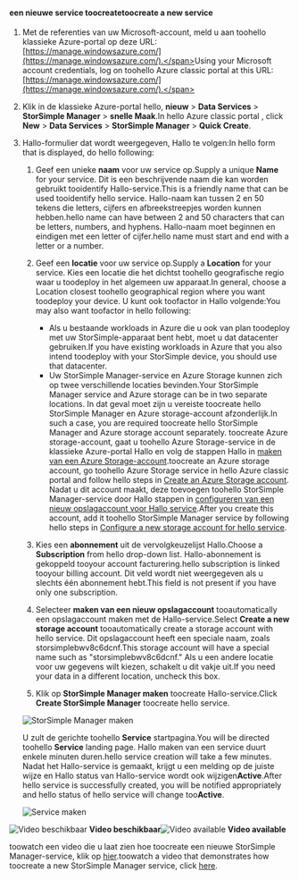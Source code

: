 <!--author=alkohli last changed:01/14/2016-->


#### <a name="toocreate-a-new-service"></a><span data-ttu-id="bb3f3-101">een nieuwe service toocreate</span><span class="sxs-lookup"><span data-stu-id="bb3f3-101">toocreate a new service</span></span>
1. <span data-ttu-id="bb3f3-102">Met de referenties van uw Microsoft-account, meld u aan toohello klassieke Azure-portal op deze URL: [https://manage.windowsazure.com/](https://manage.windowsazure.com/).</span><span class="sxs-lookup"><span data-stu-id="bb3f3-102">Using your Microsoft account credentials, log on toohello Azure classic portal at this URL: [https://manage.windowsazure.com/](https://manage.windowsazure.com/).</span></span>
2. <span data-ttu-id="bb3f3-103">Klik in de klassieke Azure-portal hello, **nieuw** > **Data Services** > **StorSimple Manager** > **snelle Maak**.</span><span class="sxs-lookup"><span data-stu-id="bb3f3-103">In hello Azure classic portal , click **New** > **Data Services** > **StorSimple Manager** > **Quick Create**.</span></span>
3. <span data-ttu-id="bb3f3-104">Hallo-formulier dat wordt weergegeven, Hallo te volgen:</span><span class="sxs-lookup"><span data-stu-id="bb3f3-104">In hello form that is displayed, do hello following:</span></span>
   
   1. <span data-ttu-id="bb3f3-105">Geef een unieke **naam** voor uw service op.</span><span class="sxs-lookup"><span data-stu-id="bb3f3-105">Supply a unique **Name** for your service.</span></span> <span data-ttu-id="bb3f3-106">Dit is een beschrijvende naam die kan worden gebruikt tooidentify Hallo-service.</span><span class="sxs-lookup"><span data-stu-id="bb3f3-106">This is a friendly name that can be used tooidentify hello service.</span></span> <span data-ttu-id="bb3f3-107">Hallo-naam kan tussen 2 en 50 tekens die letters, cijfers en afbreekstreepjes worden kunnen hebben.</span><span class="sxs-lookup"><span data-stu-id="bb3f3-107">hello name can have between 2 and 50 characters that can be letters, numbers, and hyphens.</span></span> <span data-ttu-id="bb3f3-108">Hallo-naam moet beginnen en eindigen met een letter of cijfer.</span><span class="sxs-lookup"><span data-stu-id="bb3f3-108">hello name must start and end with a letter or a number.</span></span>
   2. <span data-ttu-id="bb3f3-109">Geef een **locatie** voor uw service op.</span><span class="sxs-lookup"><span data-stu-id="bb3f3-109">Supply a **Location** for your service.</span></span> <span data-ttu-id="bb3f3-110">Kies een locatie die het dichtst toohello geografische regio waar u toodeploy in het algemeen uw apparaat.</span><span class="sxs-lookup"><span data-stu-id="bb3f3-110">In general, choose a Location closest toohello geographical region where you want toodeploy your device.</span></span> <span data-ttu-id="bb3f3-111">U kunt ook toofactor in Hallo volgende:</span><span class="sxs-lookup"><span data-stu-id="bb3f3-111">You may also want toofactor in hello following:</span></span> 
      
      * <span data-ttu-id="bb3f3-112">Als u bestaande workloads in Azure die u ook van plan toodeploy met uw StorSimple-apparaat bent hebt, moet u dat datacenter gebruiken.</span><span class="sxs-lookup"><span data-stu-id="bb3f3-112">If you have existing workloads in Azure that you also intend toodeploy with your StorSimple device, you should use that datacenter.</span></span>
      * <span data-ttu-id="bb3f3-113">Uw StorSimple Manager-service en Azure Storage kunnen zich op twee verschillende locaties bevinden.</span><span class="sxs-lookup"><span data-stu-id="bb3f3-113">Your StorSimple Manager service and Azure storage can be in two separate locations.</span></span> <span data-ttu-id="bb3f3-114">In dat geval moet zijn u vereiste toocreate hello StorSimple Manager en Azure storage-account afzonderlijk.</span><span class="sxs-lookup"><span data-stu-id="bb3f3-114">In such a case, you are required toocreate hello StorSimple Manager and Azure storage account separately.</span></span> <span data-ttu-id="bb3f3-115">toocreate Azure storage-account, gaat u toohello Azure Storage-service in de klassieke Azure-portal Hallo en volg de stappen Hallo in [maken van een Azure Storage-account](../articles/storage/common/storage-create-storage-account.md#create-a-storage-account).</span><span class="sxs-lookup"><span data-stu-id="bb3f3-115">toocreate an Azure storage account, go toohello Azure Storage service in hello Azure classic portal and follow hello steps in [Create an Azure Storage account](../articles/storage/common/storage-create-storage-account.md#create-a-storage-account).</span></span> <span data-ttu-id="bb3f3-116">Nadat u dit account maakt, deze toevoegen toohello StorSimple Manager-service door Hallo stappen in [configureren van een nieuw opslagaccount voor Hallo service](../articles/storsimple/storsimple-deployment-walkthrough.md#configure-a-new-storage-account-for-the-service).</span><span class="sxs-lookup"><span data-stu-id="bb3f3-116">After you create this account, add it toohello StorSimple Manager service by following hello steps in [Configure a new storage account for hello service](../articles/storsimple/storsimple-deployment-walkthrough.md#configure-a-new-storage-account-for-the-service).</span></span>
   3. <span data-ttu-id="bb3f3-117">Kies een **abonnement** uit de vervolgkeuzelijst Hallo.</span><span class="sxs-lookup"><span data-stu-id="bb3f3-117">Choose a **Subscription** from hello drop-down list.</span></span> <span data-ttu-id="bb3f3-118">Hallo-abonnement is gekoppeld tooyour account facturering.</span><span class="sxs-lookup"><span data-stu-id="bb3f3-118">hello subscription is linked tooyour billing account.</span></span> <span data-ttu-id="bb3f3-119">Dit veld wordt niet weergegeven als u slechts één abonnement hebt.</span><span class="sxs-lookup"><span data-stu-id="bb3f3-119">This field is not present if you have only one subscription.</span></span>
   4. <span data-ttu-id="bb3f3-120">Selecteer **maken van een nieuw opslagaccount** tooautomatically een opslagaccount maken met de Hallo-service.</span><span class="sxs-lookup"><span data-stu-id="bb3f3-120">Select **Create a new storage account** tooautomatically create a storage account with hello service.</span></span> <span data-ttu-id="bb3f3-121">Dit opslagaccount heeft een speciale naam, zoals storsimplebwv8c6dcnf.</span><span class="sxs-lookup"><span data-stu-id="bb3f3-121">This storage account will have a special name such as "storsimplebwv8c6dcnf."</span></span> <span data-ttu-id="bb3f3-122">Als u een andere locatie voor uw gegevens wilt kiezen, schakelt u dit vakje uit.</span><span class="sxs-lookup"><span data-stu-id="bb3f3-122">If you need your data in a different location, uncheck this box.</span></span> 
   5. <span data-ttu-id="bb3f3-123">Klik op **StorSimple Manager maken** toocreate Hallo-service.</span><span class="sxs-lookup"><span data-stu-id="bb3f3-123">Click **Create StorSimple Manager** toocreate hello service.</span></span>
   
   ![StorSimple Manager maken](./media/storsimple-create-new-service/HCS_CreateAService-include.png)
   
   <span data-ttu-id="bb3f3-125">U zult de gerichte toohello **Service** startpagina.</span><span class="sxs-lookup"><span data-stu-id="bb3f3-125">You will be directed toohello **Service** landing page.</span></span> <span data-ttu-id="bb3f3-126">Hallo maken van een service duurt enkele minuten duren.</span><span class="sxs-lookup"><span data-stu-id="bb3f3-126">hello service creation will take a few minutes.</span></span> <span data-ttu-id="bb3f3-127">Nadat het Hallo-service is gemaakt, krijgt u een melding op de juiste wijze en Hallo status van Hallo-service wordt ook wijzigen**Active**.</span><span class="sxs-lookup"><span data-stu-id="bb3f3-127">After hello service is successfully created, you will be notified appropriately and hello status of hello service will change too**Active**.</span></span>
   
   ![Service maken](./media/storsimple-create-new-service/HCS_StorSimpleManagerServicePage-include.png)

<span data-ttu-id="bb3f3-129">![Video beschikbaar](./media/storsimple-create-new-service/Video_icon.png) **Video beschikbaar**</span><span class="sxs-lookup"><span data-stu-id="bb3f3-129">![Video available](./media/storsimple-create-new-service/Video_icon.png) **Video available**</span></span>

<span data-ttu-id="bb3f3-130">toowatch een video die u laat zien hoe toocreate een nieuwe StorSimple Manager-service, klik op [hier](https://azure.microsoft.com/documentation/videos/create-a-storsimple-manager-service/).</span><span class="sxs-lookup"><span data-stu-id="bb3f3-130">toowatch a video that demonstrates how toocreate a new StorSimple Manager service, click [here](https://azure.microsoft.com/documentation/videos/create-a-storsimple-manager-service/).</span></span>

